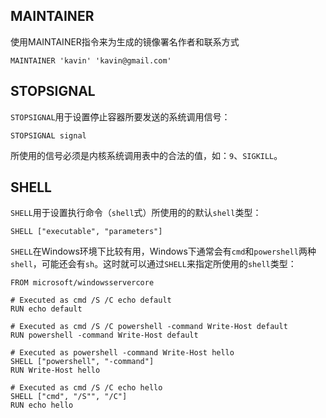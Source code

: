 ## MAINTAINER

使用MAINTAINER指令来为生成的镜像署名作者和联系方式

```shell
MAINTAINER 'kavin' 'kavin@gmail.com'
```



##  STOPSIGNAL

`STOPSIGNAL`用于设置停止容器所要发送的系统调用信号：

```
STOPSIGNAL signal
```

所使用的信号必须是内核系统调用表中的合法的值，如：`9`、`SIGKILL`。



## SHELL

`SHELL`用于设置执行命令（`shell`式）所使用的的默认`shell`类型：

```
SHELL ["executable", "parameters"]
```

`SHELL`在Windows环境下比较有用，Windows下通常会有`cmd`和`powershell`两种`shell`，可能还会有`sh`。这时就可以通过`SHELL`来指定所使用的`shell`类型：

```
FROM microsoft/windowsservercore

# Executed as cmd /S /C echo default
RUN echo default

# Executed as cmd /S /C powershell -command Write-Host default
RUN powershell -command Write-Host default

# Executed as powershell -command Write-Host hello
SHELL ["powershell", "-command"]
RUN Write-Host hello

# Executed as cmd /S /C echo hello
SHELL ["cmd", "/S"", "/C"]
RUN echo hello
```